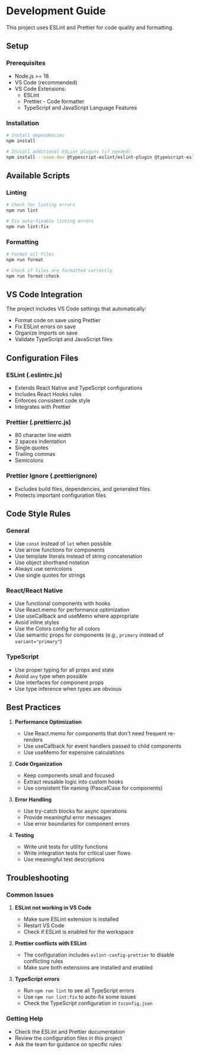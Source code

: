 # Development Guide

This project uses ESLint and Prettier for code quality and formatting.

## Setup

### Prerequisites

- Node.js >= 18
- VS Code (recommended)
- VS Code Extensions:
  - ESLint
  - Prettier - Code formatter
  - TypeScript and JavaScript Language Features

### Installation

```bash
# Install dependencies
npm install

# Install additional ESLint plugins (if needed)
npm install --save-dev @typescript-eslint/eslint-plugin @typescript-eslint/parser eslint-config-prettier eslint-plugin-prettier eslint-plugin-react eslint-plugin-react-hooks eslint-plugin-react-native
```

## Available Scripts

### Linting

```bash
# Check for linting errors
npm run lint

# Fix auto-fixable linting errors
npm run lint:fix
```

### Formatting

```bash
# Format all files
npm run format

# Check if files are formatted correctly
npm run format:check
```

## VS Code Integration

The project includes VS Code settings that automatically:

- Format code on save using Prettier
- Fix ESLint errors on save
- Organize imports on save
- Validate TypeScript and JavaScript files

## Configuration Files

### ESLint (.eslintrc.js)

- Extends React Native and TypeScript configurations
- Includes React Hooks rules
- Enforces consistent code style
- Integrates with Prettier

### Prettier (.prettierrc.js)

- 80 character line width
- 2 spaces indentation
- Single quotes
- Trailing commas
- Semicolons

### Prettier Ignore (.prettierignore)

- Excludes build files, dependencies, and generated files
- Protects important configuration files

## Code Style Rules

### General

- Use `const` instead of `let` when possible
- Use arrow functions for components
- Use template literals instead of string concatenation
- Use object shorthand notation
- Always use semicolons
- Use single quotes for strings

### React/React Native

- Use functional components with hooks
- Use React.memo for performance optimization
- Use useCallback and useMemo where appropriate
- Avoid inline styles
- Use the Colors config for all colors
- Use semantic props for components (e.g., `primary` instead of `variant="primary"`)

### TypeScript

- Use proper typing for all props and state
- Avoid `any` type when possible
- Use interfaces for component props
- Use type inference when types are obvious

## Best Practices

1. **Performance Optimization**

   - Use React.memo for components that don't need frequent re-renders
   - Use useCallback for event handlers passed to child components
   - Use useMemo for expensive calculations

2. **Code Organization**

   - Keep components small and focused
   - Extract reusable logic into custom hooks
   - Use consistent file naming (PascalCase for components)

3. **Error Handling**

   - Use try-catch blocks for async operations
   - Provide meaningful error messages
   - Use error boundaries for component errors

4. **Testing**
   - Write unit tests for utility functions
   - Write integration tests for critical user flows
   - Use meaningful test descriptions

## Troubleshooting

### Common Issues

1. **ESLint not working in VS Code**

   - Make sure ESLint extension is installed
   - Restart VS Code
   - Check if ESLint is enabled for the workspace

2. **Prettier conflicts with ESLint**

   - The configuration includes `eslint-config-prettier` to disable conflicting rules
   - Make sure both extensions are installed and enabled

3. **TypeScript errors**
   - Run `npm run lint` to see all TypeScript errors
   - Use `npm run lint:fix` to auto-fix some issues
   - Check the TypeScript configuration in `tsconfig.json`

### Getting Help

- Check the ESLint and Prettier documentation
- Review the configuration files in this project
- Ask the team for guidance on specific rules
